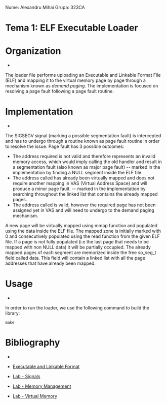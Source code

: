 Nume: Alexandru Mihai
Grupa: 323CA

# Tema 1: ELF Executable Loader

# Organization
-
The loader file performs uploading an Executable and Linkable Format File (ELF)
and mapping it to the virtual memory page by page through a mechanism known
as *demand paging*.
The implementation is focused on resolving a page fault following a page fault
routine.

# Implementation
-
The SIGSEGV signal (marking a possible segmentation fault) is intercepted and 
has to undergo through a routine known as page fault routine in order to
resolve the issue.
Page fault has 3 possible outcomes:

* The address required is not valid and therefore represents an invalid memory
access, which would imply calling the old handler and result in a segmentation
fault (also known as major page fault) -- marked in the implementation by 
finding a NULL segment inside the ELF file.
* The address called has already been virtually mapped and does not require
another mapping in VAS (Virtual Address Space) and will produce a minor page
fault. -- marked in the implementation by searching throughout the linked list
that contains the already mapped pages.
* The address called is valid, however the required page has not been assigned
yet in VAS and will need to undergo to the demand paging mechanism.

A new page will be virtually mapped using mmap function and populated using the
data inside the ELF file. The mapped zone is initially marked with 0 and
consecutively populated using the read function from the given ELF file.
If a page is not fully populated (i.e the last page that needs to be mapped
with non NULL data) it will be partially occupied.
The already mapped pages of each segment are memorized inside the free so_seg_t
field called data. This field will contain a linked list with all the page
addresses that have already been mapped.


# Usage
-
In order to run the loader, we use the following command to build the library:

```
make
```

# Bibliography
-
* [Executable and Linkable Format](https://en.wikipedia.org/wiki/Executable_and_Linkable_Format)

* [Lab - Signals](https://ocw.cs.pub.ro/courses/so/laboratoare/laborator-04)

* [Lab - Memory Management](https://ocw.cs.pub.ro/courses/so/laboratoare/laborator-05)

* [Lab - Virtual Memory](https://ocw.cs.pub.ro/courses/so/laboratoare/laborator-06)

